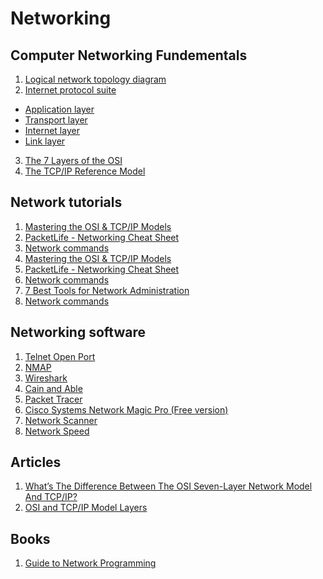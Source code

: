 # Networking



## Computer Networking Fundementals
1. [Logical network topology diagram](http://www.conceptdraw.com/examples/a-logical-diagram)
2. [Internet protocol suite](https://en.wikipedia.org/wiki/Internet_protocol_suite)
 * [Application layer](https://en.wikipedia.org/wiki/Application_layer)
 * [Transport layer](https://en.wikipedia.org/wiki/Transport_layer)
 * [Internet layer](https://en.wikipedia.org/wiki/Internet_layer)
 * [Link layer](https://en.wikipedia.org/wiki/Link_layer)
3. [The 7 Layers of the OSI](https://www.webopedia.com/quick_ref/OSI_Layers.asp)
4. [The TCP/IP Reference Model](https://www.studytonight.com/computer-networks/tcp-ip-reference-model)
 
 

## Network tutorials
1. [Mastering the OSI & TCP/IP Models](http://jaredheinrichs.com/mastering-the-osi-tcpip-models.html)
2. [PacketLife - Networking Cheat Sheet](http://packetlife.net/library/cheat-sheets/)
3. [Network commands](https://blog.pandorafms.org/network-commands/)
4. [Mastering the OSI & TCP/IP Models](http://jaredheinrichs.com/mastering-the-osi-tcpip-models.html)
5. [PacketLife - Networking Cheat Sheet](http://packetlife.net/library/cheat-sheets/)
6. [Network commands](https://blog.pandorafms.org/network-commands/)
7. [7 Best Tools for Network Administration](https://blogs.oracle.com/sql/entry/query_tuning_101_comparing_execution?utm_content=buffer88039&utm_medium=social&utm_source=twitter.com&utm_campaign=buffer)
8. [Network commands](https://blog.pandorafms.org/network-commands/)



## Networking software
1. [Telnet Open Port]()
2. [NMAP]()
3. [Wireshark]()
4. [Cain and Able]()
5. [Packet Tracer]()
6. [Cisco Systems Network Magic Pro (Free version)]()
7. [Network Scanner]()
8. [Network Speed](https://fast.com/)



## Articles
1. [What’s The Difference Between The OSI Seven-Layer Network Model And TCP/IP?](http://www.electronicdesign.com/what-s-difference-between/what-s-difference-between-osi-seven-layer-network-model-and-tcpip)
2. [OSI and TCP/IP Model Layers](http://www.pearsonitcertification.com/articles/article.aspx?p=1804869)



## Books
1. [Guide to Network Programming](http://beej.us/guide/bgnet/pdf/bgnet_USLetter_2.pdf)